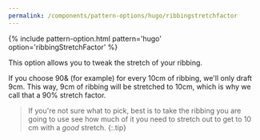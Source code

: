 ```yaml
---
permalink: /components/pattern-options/hugo/ribbingstretchfactor
---
```

{% include pattern-option.html pattern='hugo' option='ribbingStretchFactor' %}

This option allows you to tweak the stretch of your ribbing.

If you choose 90& (for example) for every 10cm of ribbing, we'll only draft 9cm.
This way, 9cm of ribbing will be stretched to 10cm, which is why we call that a 90% stretch factor.

> If you're not sure what to pick, best is to take the ribbing you are going to use see how much of it 
> you need to stretch out to get to 10 cm with a _good_ stretch.
{:.tip}
